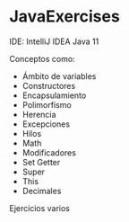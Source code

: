 # JavaExercises
IDE: IntelliJ IDEA
Java 11

Conceptos como: 
  * Ámbito de variables
  * Constructores
  * Encapsulamiento
  * Polimorfismo
  * Herencia
  * Excepciones
  * Hilos
  * Math
  * Modificadores
  * Set Getter
  * Super
  * This
  * Decimales

Ejercicios varios
